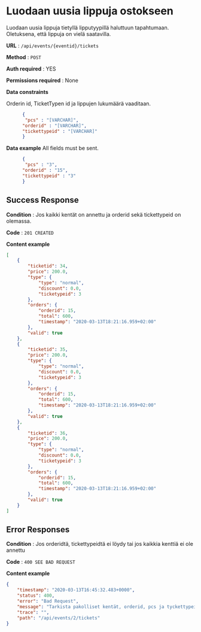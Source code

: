 # Luodaan uusia lippuja ostokseen

Luodaan uusia lippuja tietyllä lipputyypillä haluttuun tapahtumaan. Oletuksena, että lippuja on vielä saatavilla.

**URL** : `/api/events/{eventid}/tickets`

**Method** : `POST`

**Auth required** : YES

**Permissions required** : None

**Data constraints**

Orderin id, TicketTypen id ja lippujen lukumäärä vaaditaan.

```json
      {
       "pcs" : "[VARCHAR]",
      "orderid" : "[VARCHAR]",
      "tickettypeid" : "[VARCHAR]"
      }
```

**Data example** All fields must be sent.

```json
      {
       "pcs" : "3",
      "orderid" : "15",
      "tickettypeid" : "3"
      }
``` 

## Success Response

**Condition** : Jos kaikki kentät on annettu ja orderid sekä tickettypeid on olemassa.

**Code** : `201 CREATED`

**Content example**

```json
[
    {
        "ticketid": 34,
        "price": 200.0,
        "type": {
            "type": "normal",
            "discount": 0.0,
            "ticketypeid": 3
        },
        "orders": {
            "orderid": 15,
            "total": 600,
            "timestamp": "2020-03-13T18:21:16.959+02:00"
        },
        "valid": true
    },
    {
        "ticketid": 35,
        "price": 200.0,
        "type": {
            "type": "normal",
            "discount": 0.0,
            "ticketypeid": 3
        },
        "orders": {
            "orderid": 15,
            "total": 600,
            "timestamp": "2020-03-13T18:21:16.959+02:00"
        },
        "valid": true
    },
    {
        "ticketid": 36,
        "price": 200.0,
        "type": {
            "type": "normal",
            "discount": 0.0,
            "ticketypeid": 3
        },
        "orders": {
            "orderid": 15,
            "total": 600,
            "timestamp": "2020-03-13T18:21:16.959+02:00"
        },
        "valid": true
    }
]
```

## Error Responses

**Condition** : Jos orderidtä, tickettypeidtä ei löydy tai jos kaikkia kenttiä ei ole annettu

**Code** : `400 SEE BAD REQUEST`

**Content example**

```json
{
    "timestamp": "2020-03-13T16:45:32.483+0000",
    "status": 400,
    "error": "Bad Request",
    "message": "Tarkista pakolliset kentät, orderid, pcs ja tyckettypeid",
    "trace": "",
    "path": "/api/events/2/tickets"
}
```






